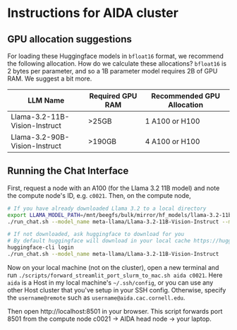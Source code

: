 # Instructions for AIDA cluster

## GPU allocation suggestions

For loading these Huggingface models in `bfloat16` format, we recommend the following allocation.
How do we calculate these allocations?
`bfloat16` is 2 bytes per parameter, and so a 1B parameter model requires 2B of GPU RAM.
We suggest a bit more.

| LLM Name                        | Required GPU RAM | Recommended GPU Allocation |
|---------------------------------|------------------|----------------------------|
| Llama-3.2-11B-Vision-Instruct   | >25GB            | 1 A100 or H100             |
| Llama-3.2-90B-Vision-Instruct   | >190GB           | 4 A100 or H100             |

## Running the Chat Interface

First, request a node with an A100 (for the Llama 3.2 11B model) and note the compute node's ID, e.g. `c0021`.
Then, on the compute node,
```bash
# If you have already downloaded Llama 3.2 to a local directory
export LLAMA_MODEL_PATH=/mnt/beegfs/bulk/mirror/hf_models/llama-3.2-11b
./run_chat.sh --model_name meta-llama/Llama-3.2-11B-Vision-Instruct --model_local_path $LLAMA_MODEL_PATH

# If not downloaded, ask huggingface to download for you
# By default huggingface will download in your local cache https://huggingface.co/docs/huggingface_hub/en/guides/manage-cache
huggingface-cli login
./run_chat.sh --model_name meta-llama/Llama-3.2-11B-Vision-Instruct
```

Now on your local machine (not on the cluster), open a new terminal and run `./scripts/forward_streamlit_port_slurm_to_mac.sh aida c0021`.
Here `aida` is a Host in my local machine's `~/.ssh/config`, or you can use any other Host cluster that you've setup in your SSH config.
Otherwise, specify the `username@remote` such as `username@aida.cac.cornell.edu`.

Then open http://localhost:8501 in your browser.
This script forwards port 8501 from the compute node c0021 -> AIDA head node -> your laptop.
